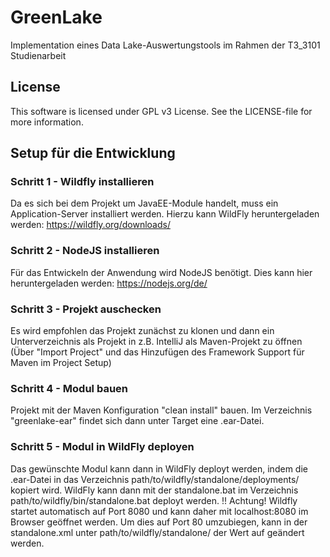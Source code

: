 # GreenLake
Implementation eines Data Lake-Auswertungstools im Rahmen der T3_3101 Studienarbeit

## License
This software is licensed under GPL v3 License. See the LICENSE-file for more information.

## Setup für die Entwicklung
### Schritt 1 - Wildfly installieren
Da es sich bei dem Projekt um JavaEE-Module handelt, muss ein Application-Server installiert werden. Hierzu kann WildFly heruntergeladen werden: https://wildfly.org/downloads/

### Schritt 2 - NodeJS installieren
Für das Entwickeln der Anwendung wird NodeJS benötigt. Dies kann hier heruntergeladen werden: https://nodejs.org/de/

### Schritt 3 - Projekt auschecken
Es wird empfohlen das Projekt zunächst zu klonen und dann ein Unterverzeichnis als Projekt in z.B. IntelliJ als Maven-Projekt zu öffnen (Über "Import Project" und das Hinzufügen des Framework Support für Maven im Project Setup)

### Schritt 4 - Modul bauen
Projekt mit der Maven Konfiguration "clean install" bauen. Im Verzeichnis "greenlake-ear" findet sich dann unter Target eine .ear-Datei.

### Schritt 5 - Modul in WildFly deployen
Das gewünschte Modul kann dann in WildFly deployt werden, indem die .ear-Datei in das Verzeichnis path/to/wildfly/standalone/deployments/ kopiert wird. WildFly kann dann mit der standalone.bat im Verzeichnis path/to/wildfly/bin/standalone.bat deployt werden. 
!! Achtung! Wildfly startet automatisch auf Port 8080 und kann daher mit localhost:8080 im Browser geöffnet werden. Um dies auf Port 80 umzubiegen, kann in der standalone.xml unter path/to/wildfly/standalone/ der Wert 
    <socket-binding name="http" port="${jboss.http.port:8080}"/>
auf 
    <socket-binding name="http" port="${jboss.http.port:80}"/>
geändert werden.
